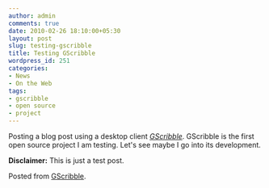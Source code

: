 ```yaml
---
author: admin
comments: true
date: 2010-02-26 18:10:00+05:30
layout: post
slug: testing-gscribble
title: Testing GScribble
wordpress_id: 251
categories:
- News
- On the Web
tags:
- gscribble
- open source
- project
---
```


Posting a blog post using a desktop client _[GScribble](http://sourceforge.net/projects/gscribble/)_. GScribble is the first open source project I am testing. Let's see maybe I go into its development.

**Disclaimer:** This is just a test post.

Posted from [GScribble](http://sourceforge.net/projects/gscribble/).
